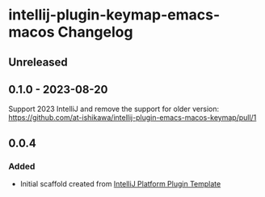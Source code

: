 <!-- Keep a Changelog guide -> https://keepachangelog.com -->

# intellij-plugin-keymap-emacs-macos Changelog

## Unreleased

## 0.1.0 - 2023-08-20
Support 2023 IntelliJ and remove the support for older version: https://github.com/at-ishikawa/intellij-plugin-emacs-macos-keymap/pull/1

## 0.0.4

### Added
- Initial scaffold created from [IntelliJ Platform Plugin Template](https://github.com/JetBrains/intellij-platform-plugin-template)
